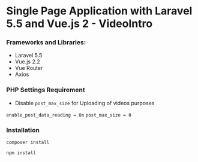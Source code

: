 # Single Page Application with Laravel 5.5 and Vue.js 2 - VideoIntro

### Frameworks and Libraries:

- Laravel 5.5
- Vue.js 2.2
- Vue Router
- Axios

### PHP Settings Requirement

- Disable `post_max_size` for Uploading of videos purposes

`enable_post_data_reading = On`
`post_max_size = 0`


### Installation

`composer install`

`npm install`

